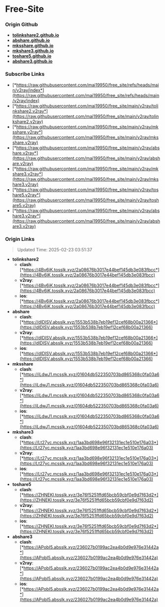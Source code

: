 # Free-Site

### Origin Github

- [**tolinkshare2.github.io**](https://github.com/tolinkshare2/tolinkshare2.github.io)
- [**abshare.github.io**](https://github.com/abshare/abshare.github.io)
- [**mksshare.github.io**](https://github.com/mksshare/mksshare.github.io)
- [**mkshare3.github.io**](https://github.com/mkshare3/mkshare3.github.io)
- [**toshare5.github.io**](https://github.com/toshare5/toshare5.github.io)
- [**abshare3.github.io**](https://github.com/abshare3/abshare3.github.io)

### Subscribe Links

- [*https://raw.githubusercontent.com/mai19950/free_site/refs/heads/main/v2ray/index*](https://raw.githubusercontent.com/mai19950/free_site/refs/heads/main/v2ray/index)
- [*https://raw.githubusercontent.com/mai19950/free_site/main/v2ray/tolinkshare2.v2ray*](https://raw.githubusercontent.com/mai19950/free_site/main/v2ray/tolinkshare2.v2ray)
- [*https://raw.githubusercontent.com/mai19950/free_site/main/v2ray/mksshare.v2ray*](https://raw.githubusercontent.com/mai19950/free_site/main/v2ray/mksshare.v2ray)
- [*https://raw.githubusercontent.com/mai19950/free_site/main/v2ray/abshare.v2ray*](https://raw.githubusercontent.com/mai19950/free_site/main/v2ray/abshare.v2ray)
- [*https://raw.githubusercontent.com/mai19950/free_site/main/v2ray/mkshare3.v2ray*](https://raw.githubusercontent.com/mai19950/free_site/main/v2ray/mkshare3.v2ray)
- [*https://raw.githubusercontent.com/mai19950/free_site/main/v2ray/toshare5.v2ray*](https://raw.githubusercontent.com/mai19950/free_site/main/v2ray/toshare5.v2ray)
- [*https://raw.githubusercontent.com/mai19950/free_site/main/v2ray/abshare3.v2ray*](https://raw.githubusercontent.com/mai19950/free_site/main/v2ray/abshare3.v2ray)

### Origin Links

> Updated Time: 2025-02-23 03:51:37

- **tolinkshare2**
  - **clash**: [*https://4Bv6iK.tosslk.xyz/2a08676b3017e44bef145db3e083fbcc*](https://4Bv6iK.tosslk.xyz/2a08676b3017e44bef145db3e083fbcc)
  - **v2ray**: [*https://4Bv6iK.tosslk.xyz/2a08676b3017e44bef145db3e083fbcc*](https://4Bv6iK.tosslk.xyz/2a08676b3017e44bef145db3e083fbcc)
  - **ios**: [*https://4Bv6iK.tosslk.xyz/2a08676b3017e44bef145db3e083fbcc*](https://4Bv6iK.tosslk.xyz/2a08676b3017e44bef145db3e083fbcc)
- **abshare**
  - **clash**: [*https://dIDlSV.absslk.xyz/1553b538b7eb19ef12cef68b00a21366*](https://dIDlSV.absslk.xyz/1553b538b7eb19ef12cef68b00a21366)
  - **v2ray**: [*https://dIDlSV.absslk.xyz/1553b538b7eb19ef12cef68b00a21366*](https://dIDlSV.absslk.xyz/1553b538b7eb19ef12cef68b00a21366)
  - **ios**: [*https://dIDlSV.absslk.xyz/1553b538b7eb19ef12cef68b00a21366*](https://dIDlSV.absslk.xyz/1553b538b7eb19ef12cef68b00a21366)
- **mksshare**
  - **clash**: [*https://iLdwJ1.mcsslk.xyz/01604db522350703bd865368c0fa03a6*](https://iLdwJ1.mcsslk.xyz/01604db522350703bd865368c0fa03a6)
  - **v2ray**: [*https://iLdwJ1.mcsslk.xyz/01604db522350703bd865368c0fa03a6*](https://iLdwJ1.mcsslk.xyz/01604db522350703bd865368c0fa03a6)
  - **ios**: [*https://iLdwJ1.mcsslk.xyz/01604db522350703bd865368c0fa03a6*](https://iLdwJ1.mcsslk.xyz/01604db522350703bd865368c0fa03a6)
- **mkshare3**
  - **clash**: [*https://Lt27yc.mcsslk.xyz/1aa3bd698e96f32131ec1e510e176a03*](https://Lt27yc.mcsslk.xyz/1aa3bd698e96f32131ec1e510e176a03)
  - **v2ray**: [*https://Lt27yc.mcsslk.xyz/1aa3bd698e96f32131ec1e510e176a03*](https://Lt27yc.mcsslk.xyz/1aa3bd698e96f32131ec1e510e176a03)
  - **ios**: [*https://Lt27yc.mcsslk.xyz/1aa3bd698e96f32131ec1e510e176a03*](https://Lt27yc.mcsslk.xyz/1aa3bd698e96f32131ec1e510e176a03)
- **toshare5**
  - **clash**: [*https://ZHNEKl.tosslk.xyz/3e76f5251ffd65bcb59cbf0e9d7f63d2*](https://ZHNEKl.tosslk.xyz/3e76f5251ffd65bcb59cbf0e9d7f63d2)
  - **v2ray**: [*https://ZHNEKl.tosslk.xyz/3e76f5251ffd65bcb59cbf0e9d7f63d2*](https://ZHNEKl.tosslk.xyz/3e76f5251ffd65bcb59cbf0e9d7f63d2)
  - **ios**: [*https://ZHNEKl.tosslk.xyz/3e76f5251ffd65bcb59cbf0e9d7f63d2*](https://ZHNEKl.tosslk.xyz/3e76f5251ffd65bcb59cbf0e9d7f63d2)
- **abshare3**
  - **clash**: [*https://APobI5.absslk.xyz/236027b0199ac2ea4b0d9e976e31442a*](https://APobI5.absslk.xyz/236027b0199ac2ea4b0d9e976e31442a)
  - **v2ray**: [*https://APobI5.absslk.xyz/236027b0199ac2ea4b0d9e976e31442a*](https://APobI5.absslk.xyz/236027b0199ac2ea4b0d9e976e31442a)
  - **ios**: [*https://APobI5.absslk.xyz/236027b0199ac2ea4b0d9e976e31442a*](https://APobI5.absslk.xyz/236027b0199ac2ea4b0d9e976e31442a)

